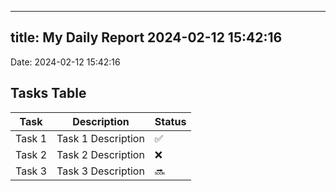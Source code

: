 
---
title: My Daily Report 2024-02-12 15:42:16
---

Date: 2024-02-12 15:42:16

## Tasks Table

| Task | Description | Status |
|------|-------------|--------|
| Task 1 | Task 1 Description | ✅ |
| Task 2 | Task 2 Description | ❌ |
| Task 3 | Task 3 Description | 🔜 |

